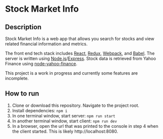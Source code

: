 # Stock Market Info  

## Description

Stock Market Info is a web app that allows you search for stocks and view related financial information and metrics.

The front end tech stack includes [React](https://github.com/facebook/react), [Redux](https://github.com/reactjs/redux), [Webpack](https://github.com/webpack/webpack), and [Babel](https://github.com/babel/babel). The server is written using [Node.js](https://github.com/nodejs/node)/[Express](https://github.com/expressjs/express). Stock data is retrieved from Yahoo Finance using [node-yahoo-finance](https://github.com/pilwon/node-yahoo-finance).

This project is a work in progress and currently some features are incomplete.

## How to run

1. Clone or download this repository.  Navigate to the project root.
2. Install dependencies: `npm i`
3. In one terminal window, start server: `npm run start`
4. In another terminal window, start client: `npm run dev`
5. In a browser, open the url that was printed to the console in step 4 when the client started.  This is likely http://localhost:8080.